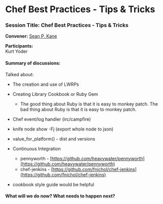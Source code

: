 Chef Best Practices - Tips & Tricks
===================================

  

### Session Title: Chef Best Practices - Tips & Tricks

**Convener:** [Sean P. Kane](http://wiki.opscode.com/display/~spkane)

**Participants:**  
 Kurt Yoder

#### Summary of discussions:

Talked about:

-   The creation and use of LWRPs
-   Creating Library Cookbook or Ruby Gem
    -   The good thing about Ruby is that it is easy to monkey patch.
        The bad thing about Ruby is that it is easy to monkey patch.

-   Chef event/log handler (irc/campfire)
-   knife node show -Fj (export whole node to json)
-   value\_for\_platform() - dist and versions
-   Continuous Integration
    -   pennyworth -
        [https://github.com/heavywater/pennyworth](https://github.com/heavywater/pennyworth)
    -   chef-jenkins -
        [https://github.com/fnichol/chef-jenkins](https://github.com/fnichol/chef-jenkins)

-   cookbook style guide would be helpful

#### What will we do now? What needs to happen next?

  
  
